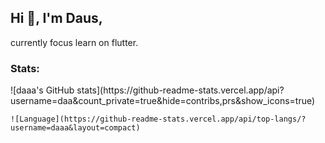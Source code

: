 ## Hi 👋, I'm Daus,

currently focus learn on flutter.

### Stats:
<p>
    ![daaa's GitHub stats](https://github-readme-stats.vercel.app/api?username=daa&count_private=true&hide=contribs,prs&show_icons=true)
    
    ![Language](https://github-readme-stats.vercel.app/api/top-langs/?username=daaa&layout=compact)
</p>
